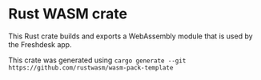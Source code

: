 # Rust WASM crate

This Rust crate builds and exports a WebAssembly module that is used by the Freshdesk app.

This crate was generated using `cargo generate --git https://github.com/rustwasm/wasm-pack-template`